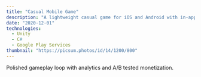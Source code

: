 ```yaml
---
title: "Casual Mobile Game"
description: "A lightweight casual game for iOS and Android with in-app purchases and social leaderboards."
date: "2020-12-01"
technologies:
  - Unity
  - C#
  - Google Play Services
thumbnail: "https://picsum.photos/id/14/1200/800"
---
```


Polished gameplay loop with analytics and A/B tested monetization.
